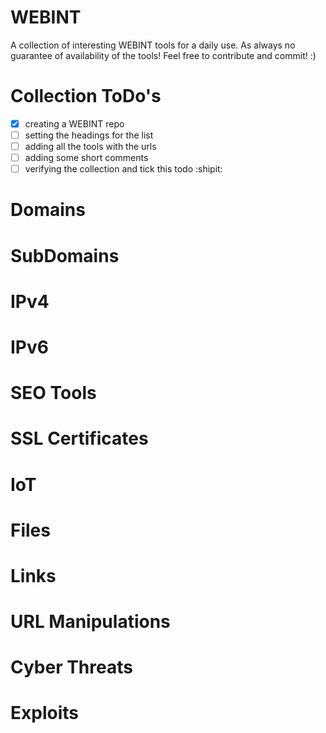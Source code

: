 # WEBINT
A collection of interesting WEBINT tools for a daily use. As always no guarantee of availability of the tools! Feel free to contribute and commit! :)

# Collection ToDo's
- [x] creating a WEBINT repo
- [ ] setting the headings for the list
- [ ] adding all the tools with the urls
- [ ] adding some short comments
- [ ] verifying the collection and tick this todo :shipit:

# Domains

# SubDomains

# IPv4

# IPv6

# SEO Tools

# SSL Certificates

# IoT

# Files

# Links

# URL Manipulations

# Cyber Threats

# Exploits
